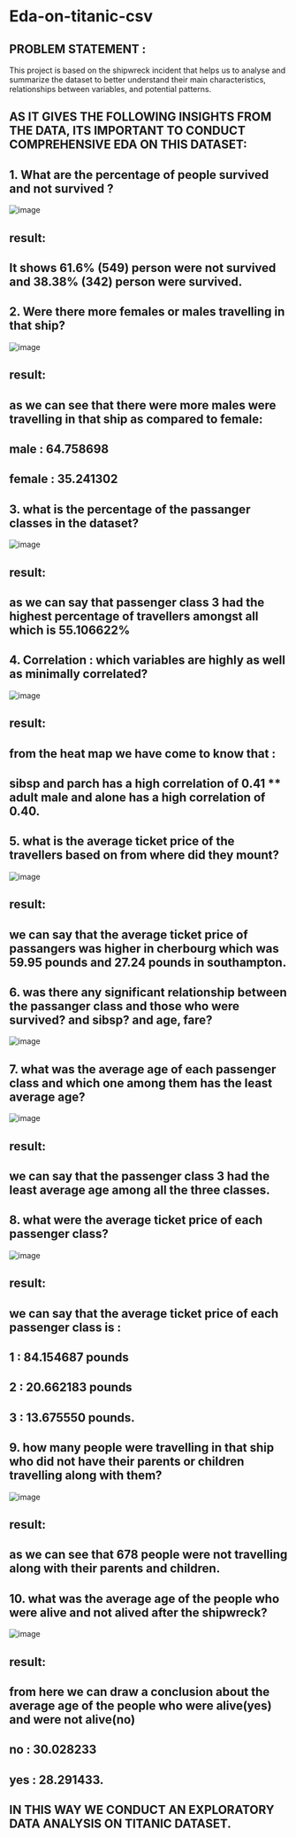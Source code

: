 # Eda-on-titanic-csv
## PROBLEM STATEMENT :
This project is based on the shipwreck incident that helps us to analyse and summarize the dataset to better understand their main characteristics, 
relationships between variables, and potential patterns.
## AS IT GIVES THE FOLLOWING INSIGHTS FROM THE DATA, ITS IMPORTANT TO CONDUCT COMPREHENSIVE EDA ON THIS DATASET:
## 1. What are the percentage of people survived and not survived ?
![image](https://github.com/sshreyaa05/Eda-on-titanic-csv/assets/132264752/055f5be0-9b55-40d9-8684-6357a0a80fff)
## result:
## It shows 61.6% (549) person were not survived and 38.38% (342) person were survived.
## 2. Were there more females or males travelling in that ship?
![image](https://github.com/sshreyaa05/Eda-on-titanic-csv/assets/132264752/99aec708-9dd5-4d7c-b295-cc5dd6a40509)
## result:
## as we can see that there were more males were travelling in that ship as compared to female:
## male : 64.758698
## female : 35.241302
## 3. what is the percentage of the passanger classes in the dataset?
![image](https://github.com/sshreyaa05/Eda-on-titanic-csv/assets/132264752/294f4d4d-f002-4da4-97b0-db1982429148)
## result:
## as we can say that passenger class 3 had the highest percentage of travellers amongst all which is 55.106622%
## 4. Correlation : which variables are highly as well as minimally correlated?
![image](https://github.com/sshreyaa05/Eda-on-titanic-csv/assets/132264752/68b996a2-b442-41fa-a2a6-4eadd0603410)
## result:
## from the heat map we have come to know that :
## sibsp and parch has a high correlation of 0.41 ** adult male and alone has a high correlation of 0.40.
## 5. what is the average ticket price of the travellers based on from where did they mount?
![image](https://github.com/sshreyaa05/Eda-on-titanic-csv/assets/132264752/a70e549a-46ae-4db9-b3ce-35b337a592e5)
## result:
## we can say that the average ticket price of passangers was higher in cherbourg which was 59.95 pounds and 27.24 pounds in southampton.
## 6. was there any significant relationship between the passanger class and those who were survived? and sibsp? and age, fare?
![image](https://github.com/sshreyaa05/Eda-on-titanic-csv/assets/132264752/bd3a51e4-376e-44d3-afff-5cc9e9bd7e8f)
## 7. what was the average age of each passenger class and which one among them has the least average age?
![image](https://github.com/sshreyaa05/Eda-on-titanic-csv/assets/132264752/07aab280-dd20-42f9-8195-a87fbab62e28)
## result:
## we can say that the passenger class 3 had the least average age among all the three classes.
## 8.  what were the average ticket price of each passenger class?
![image](https://github.com/sshreyaa05/Eda-on-titanic-csv/assets/132264752/8726e4bb-0f69-41cb-abf7-a5ba28a8b69d)
## result:
## we can say that the average ticket price of each passenger class is :
## 1 : 84.154687 pounds
## 2 : 20.662183 pounds
## 3 : 13.675550 pounds.
## 9.  how many people were travelling in that ship who did not have their parents or children travelling along with them?
![image](https://github.com/sshreyaa05/Eda-on-titanic-csv/assets/132264752/74aa3ce7-d975-415e-95b7-12e192002a31)
## result:
## as we can see that 678 people were not travelling along with their parents and children.
## 10. what was the average age of the people who were alive and not alived after the shipwreck?
![image](https://github.com/sshreyaa05/Eda-on-titanic-csv/assets/132264752/ea236080-12a1-4735-acb1-d4a08a5a383e)
## result:
## from here we can draw a conclusion about the average age of the people who were alive(yes) and were not alive(no)
## no : 30.028233
## yes : 28.291433.
## IN THIS WAY WE CONDUCT AN EXPLORATORY DATA ANALYSIS ON TITANIC DATASET.










